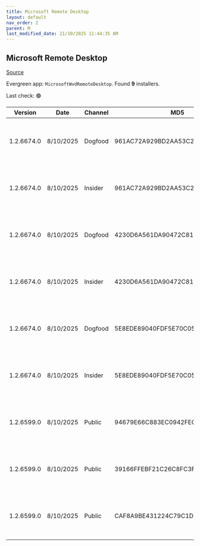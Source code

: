 ```yaml
---
title: Microsoft Remote Desktop
layout: default
nav_order: 2
parent: M
last_modified_date: 21/10/2025 11:44:35 AM
---
```


## Microsoft Remote Desktop

[Source](https://docs.microsoft.com/en-us/azure/virtual-desktop/connect-windows-7-10)

Evergreen app: `MicrosoftWvdRemoteDesktop`. Found **9** installers.

Last check: 🟢

| Version    | Date      | Channel | MD5                              | Sha2                                                                                                                             | Architecture | URI                                                                                                                                                                                                                                                                  |
| ---------- | --------- | ------- | -------------------------------- | -------------------------------------------------------------------------------------------------------------------------------- | ------------ | -------------------------------------------------------------------------------------------------------------------------------------------------------------------------------------------------------------------------------------------------------------------- |
| 1.2.6674.0 | 8/10/2025 | Dogfood | 961AC72A929BD2AA53C29DFD05EFCEEA | 8D4DA5A4C97A42F76E31115EE32C834175B7E79FD530A423549898660B7376C8D97771ED06FC51F7102E9267C90121F98B5905FBC828B4CBB1A9D02AF489C87B | ARM64        | [https://res.cdn.office.net/remote-desktop-windows-client/f0e601a5-185d-42e0-8edf-c0aad16fb5d8/RemoteDesktop_1.2.6674.0_ARM64.msi](https://res.cdn.office.net/remote-desktop-windows-client/f0e601a5-185d-42e0-8edf-c0aad16fb5d8/RemoteDesktop_1.2.6674.0_ARM64.msi) |
| 1.2.6674.0 | 8/10/2025 | Insider | 961AC72A929BD2AA53C29DFD05EFCEEA | 8D4DA5A4C97A42F76E31115EE32C834175B7E79FD530A423549898660B7376C8D97771ED06FC51F7102E9267C90121F98B5905FBC828B4CBB1A9D02AF489C87B | ARM64        | [https://res.cdn.office.net/remote-desktop-windows-client/f0e601a5-185d-42e0-8edf-c0aad16fb5d8/RemoteDesktop_1.2.6674.0_ARM64.msi](https://res.cdn.office.net/remote-desktop-windows-client/f0e601a5-185d-42e0-8edf-c0aad16fb5d8/RemoteDesktop_1.2.6674.0_ARM64.msi) |
| 1.2.6674.0 | 8/10/2025 | Dogfood | 4230D6A561DA90472C81FB314DD7B00F | 8B9A4C12B1AB8E97F365D974449744CB9CF7CBA6C32DFE2D9235615924AF44ECB2B72F678579A0BDABFFAD659A7B6CA2A65D888F1003B4E383F8E42085B0A957 | x64          | [https://res.cdn.office.net/remote-desktop-windows-client/8f67c09a-e239-400d-bc14-d1a06c767ab2/RemoteDesktop_1.2.6674.0_x64.msi](https://res.cdn.office.net/remote-desktop-windows-client/8f67c09a-e239-400d-bc14-d1a06c767ab2/RemoteDesktop_1.2.6674.0_x64.msi)     |
| 1.2.6674.0 | 8/10/2025 | Insider | 4230D6A561DA90472C81FB314DD7B00F | 8B9A4C12B1AB8E97F365D974449744CB9CF7CBA6C32DFE2D9235615924AF44ECB2B72F678579A0BDABFFAD659A7B6CA2A65D888F1003B4E383F8E42085B0A957 | x64          | [https://res.cdn.office.net/remote-desktop-windows-client/8f67c09a-e239-400d-bc14-d1a06c767ab2/RemoteDesktop_1.2.6674.0_x64.msi](https://res.cdn.office.net/remote-desktop-windows-client/8f67c09a-e239-400d-bc14-d1a06c767ab2/RemoteDesktop_1.2.6674.0_x64.msi)     |
| 1.2.6674.0 | 8/10/2025 | Dogfood | 5E8EDE89040FDF5E70C05DD288A1DB72 | B5DFD038755AFDC5D741BA4608E9E3D36F7CECE0F20602544E204BB6E3ECC9BBD7FB8A0ADD38CA80918ED69DB348964584C71787473DC90AC770D6D3A57C3D8C | x86          | [https://res.cdn.office.net/remote-desktop-windows-client/f6132d4d-73f9-4e0e-b8ce-4943becc9e96/RemoteDesktop_1.2.6674.0_x86.msi](https://res.cdn.office.net/remote-desktop-windows-client/f6132d4d-73f9-4e0e-b8ce-4943becc9e96/RemoteDesktop_1.2.6674.0_x86.msi)     |
| 1.2.6674.0 | 8/10/2025 | Insider | 5E8EDE89040FDF5E70C05DD288A1DB72 | B5DFD038755AFDC5D741BA4608E9E3D36F7CECE0F20602544E204BB6E3ECC9BBD7FB8A0ADD38CA80918ED69DB348964584C71787473DC90AC770D6D3A57C3D8C | x86          | [https://res.cdn.office.net/remote-desktop-windows-client/f6132d4d-73f9-4e0e-b8ce-4943becc9e96/RemoteDesktop_1.2.6674.0_x86.msi](https://res.cdn.office.net/remote-desktop-windows-client/f6132d4d-73f9-4e0e-b8ce-4943becc9e96/RemoteDesktop_1.2.6674.0_x86.msi)     |
| 1.2.6599.0 | 8/10/2025 | Public  | 94679E66C883EC0942FEC82F67A5CFF5 | CDE89449D343B701E4835510AE05D726D0E9225821569CA2133D6502768452D74B64BCBC4D9050C845D65313525F541A0E18584EF00DC1A1028D41149E66AE92 | ARM64        | [https://res.cdn.office.net/remote-desktop-windows-client/45899e80-1eca-4d95-bd2c-8235b4c297af/RemoteDesktop_1.2.6599.0_ARM64.msi](https://res.cdn.office.net/remote-desktop-windows-client/45899e80-1eca-4d95-bd2c-8235b4c297af/RemoteDesktop_1.2.6599.0_ARM64.msi) |
| 1.2.6599.0 | 8/10/2025 | Public  | 39166FFEBF21C26C8FC3F37D07E537F2 | 6F96BD13CE8ACBF9F69116D21324E465BE68CA70AB7E17D163F4458CE101BA792A830D3EDC7D5DA5F61F91FE26D133C1EBA70776A3E7F0003CF8A2F07858BCA0 | x64          | [https://res.cdn.office.net/remote-desktop-windows-client/3b32fc71-a065-450f-81ce-ac4c7a2db753/RemoteDesktop_1.2.6599.0_x64.msi](https://res.cdn.office.net/remote-desktop-windows-client/3b32fc71-a065-450f-81ce-ac4c7a2db753/RemoteDesktop_1.2.6599.0_x64.msi)     |
| 1.2.6599.0 | 8/10/2025 | Public  | CAF8A9BE431224C79C1D5C3BE5D6EA38 | AA22C86961E5186E86165D6B1E5B31B9B7F0CE4CF23F59E2E65005D64CC36748CACE47D1F64F2EB770591E373B3A7597C572D26829A39E0E91214C5E61ECDAE7 | x86          | [https://res.cdn.office.net/remote-desktop-windows-client/5c02af6e-4ded-468f-8661-4efa6eb6c70e/RemoteDesktop_1.2.6599.0_x86.msi](https://res.cdn.office.net/remote-desktop-windows-client/5c02af6e-4ded-468f-8661-4efa6eb6c70e/RemoteDesktop_1.2.6599.0_x86.msi)     |
